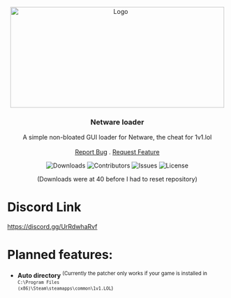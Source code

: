 <br/>
<div align="center">
    <img src="https://github.com/basmannetjeee/netware-loader/assets/153755076/3168a388-74f1-4754-85b0-a18e22c1d93a" alt="Logo" width="490.5" height="231">
  </a>

  <h3>Netware loader</h3>

  <p>
    A simple non-bloated GUI loader for Netware, the cheat for 1v1.lol
    <br/>
    <br/>
    <a href="https://github.com/samuelmlntira/NetWare-Loader/issues">Report Bug</a>
    .
    <a href="https://github.com/samuelmlntira/NetWare-Loader/issues">Request Feature</a>
  </p>

  <img src="https://img.shields.io/github/downloads/samuelmlntira/NetWare-Loader/total" alt="Downloads">
  <img src="https://img.shields.io/github/contributors/samuelmlntira/NetWare-Loader?color=dark-green" alt="Contributors">
  <img src="https://img.shields.io/github/issues/samuelmlntira/NetWare-Loader" alt="Issues">
  <img src="https://img.shields.io/github/license/samuelmlntira/NetWare-Loader" alt="License">
</div>
<p align="center">(Downloads were at 40 before I had to reset repository)</p>

# Discord Link
https://discord.gg/UrRdwhaRvf

# Planned features:
- **Auto directory** <sup>(Currently the patcher only works if your game is installed in <code>C:\Program Files (x86)\Steam\steamapps\common\1v1.LOL</code>)</sup>
